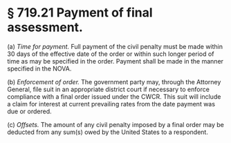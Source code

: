 # § 719.21   Payment of final assessment.

(a) *Time for payment.* Full payment of the civil penalty must be made within 30 days of the effective date of the order or within such longer period of time as may be specified in the order. Payment shall be made in the manner specified in the NOVA.


(b) *Enforcement of order.* The government party may, through the Attorney General, file suit in an appropriate district court if necessary to enforce compliance with a final order issued under the CWCR. This suit will include a claim for interest at current prevailing rates from the date payment was due or ordered.


(c) *Offsets.* The amount of any civil penalty imposed by a final order may be deducted from any sum(s) owed by the United States to a respondent. 




